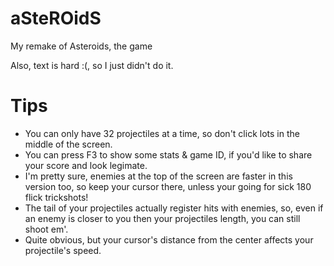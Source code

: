 # aSteROidS
My remake of Asteroids, the game

Also, text is hard :(, so I just didn't do it.


# Tips

- You can only have 32 projectiles at a time, so don't click lots in the middle of the screen.
- You can press F3 to show some stats & game ID, if you'd like to share your score and look legimate.
- I'm pretty sure, enemies at the top of the screen are faster in this version too, so keep your cursor there, unless your going for sick 180 flick trickshots!
- The tail of your projectiles actually register hits with enemies, so, even if an enemy is closer to you then your projectiles length, you can still shoot em'.
- Quite obvious, but your cursor's distance from the center affects your projectile's speed.

